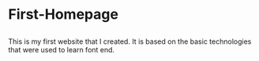 # First-Homepage

##
This is my first website that I created.
It is based on the basic technologies that were used to learn font end.

